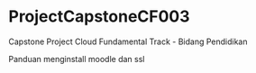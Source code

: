 # ProjectCapstoneCF003
Capstone Project Cloud Fundamental Track - Bidang Pendidikan

Panduan menginstall moodle dan ssl


